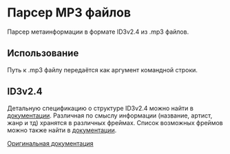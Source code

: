 # Парсер MP3 файлов

Парсер метаинформации в формате ID3v2.4 из .mp3 файлов.

## Использование

Путь к .mp3 файлу передаётся как аргумент командной строки.

## ID3v2.4

Детальную спецификацию о структуре ID3v2.4 можно найти в [документации](docs/id3v2.4.0-structure.rst).
Различная по смыслу информации (название, артист, жанр и тд) хранятся в различных фреймах. Список возможных фреймов можно также найти в [документации](docs/id3v2.4.0-frames.rst).

[Оригинальная документация](https://mutagen-specs.readthedocs.io/en/latest/id3/index.html)
